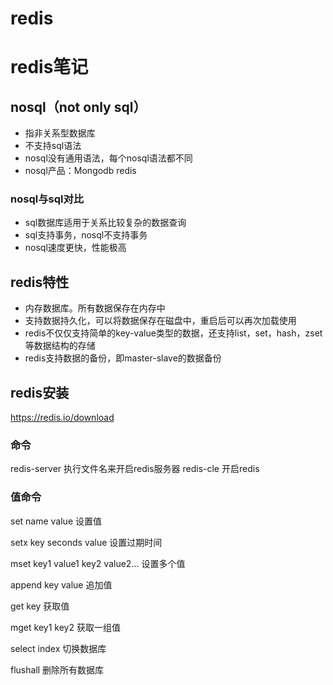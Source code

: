 # redis

# redis笔记
## nosql（not only sql）
* 指非关系型数据库
* 不支持sql语法
* nosql没有通用语法，每个nosql语法都不同
* nosql产品：Mongodb redis

### nosql与sql对比
* sql数据库适用于关系比较复杂的数据查询
* sql支持事务，nosql不支持事务
* nosql速度更快，性能极高

## redis特性
* 内存数据库。所有数据保存在内存中
* 支持数据持久化，可以将数据保存在磁盘中，重启后可以再次加载使用
* redis不仅仅支持简单的key-value类型的数据，还支持list，set，hash，zset等数据结构的存储
* redis支持数据的备份，即master-slave的数据备份

## redis安装
[https://redis.io/download
](下载redis)


### 命令
redis-server 执行文件名来开启redis服务器 
redis-cle 开启redis

### 值命令
set name value 设置值

setx key seconds value 设置过期时间

mset key1 value1 key2 value2...  设置多个值

append key value 追加值

get key 获取值

mget key1 key2 获取一组值

select index 切换数据库

flushall 删除所有数据库


